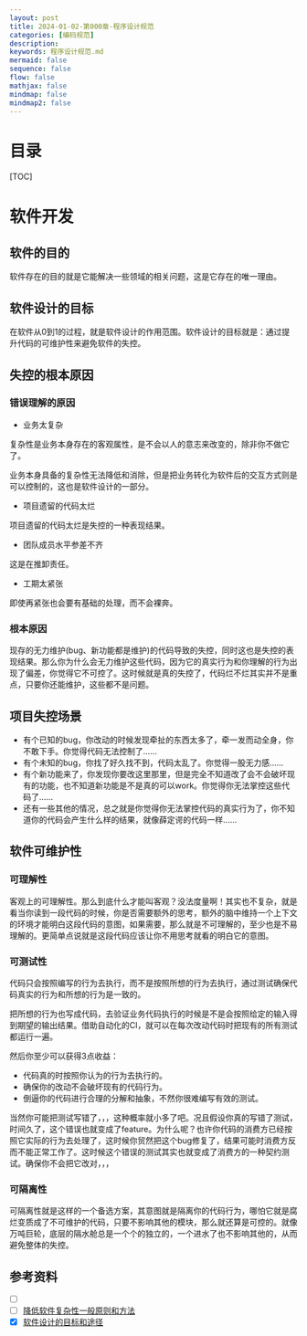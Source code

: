 ```yaml
---
layout: post
title: 2024-01-02-第000章-程序设计规范
categories: [编码规范]
description: 
keywords: 程序设计规范.md
mermaid: false
sequence: false
flow: false
mathjax: false
mindmap: false
mindmap2: false
---
```

# 目录
[TOC]

# 软件开发
## 软件的目的
软件存在的目的就是它能解决一些领域的相关问题，这是它存在的唯一理由。

## 软件设计的目标
在软件从0到1的过程，就是软件设计的作用范围。软件设计的目标就是：通过提升代码的可维护性来避免软件的失控。

## 失控的根本原因
### 错误理解的原因
- 业务太复杂

复杂性是业务本身存在的客观属性，是不会以人的意志来改变的，除非你不做它了。

业务本身具备的复杂性无法降低和消除，但是把业务转化为软件后的交互方式则是可以控制的，这也是软件设计的一部分。

- 项目遗留的代码太烂

项目遗留的代码太烂是失控的一种表现结果。

- 团队成员水平参差不齐

这是在推卸责任。

- 工期太紧张

即使再紧张也会要有基础的处理，而不会裸奔。

### 根本原因
现存的无力维护(bug、新功能都是维护)的代码导致的失控，同时这也是失控的表现结果。那么你为什么会无力维护这些代码，因为它的真实行为和你理解的行为出现了偏差，你觉得它不可控了。这时候就是真的失控了，代码烂不烂其实并不是重点，只要你还能维护，这些都不是问题。

## 项目失控场景
- 有个已知的bug，你改动的时候发现牵扯的东西太多了，牵一发而动全身，你不敢下手。你觉得代码无法控制了……
- 有个未知的bug，你找了好久找不到，代码太乱了。你觉得一股无力感……
- 有个新功能来了，你发现你要改这里那里，但是完全不知道改了会不会破坏现有的功能，也不知道新功能是不是真的可以work。你觉得你无法掌控这些代码了……
- 还有一些其他的情况，总之就是你觉得你无法掌控代码的真实行为了，你不知道你的代码会产生什么样的结果，就像薛定谔的代码一样……

## 软件可维护性
### 可理解性
客观上的可理解性。那么到底什么才能叫客观？没法度量啊！其实也不复杂，就是看当你读到一段代码的时候，你是否需要额外的思考，额外的脑中维持一个上下文的环境才能明白这段代码的意图，如果需要，那么就是不可理解的，至少也是不易理解的。更简单点说就是这段代码应该让你不用思考就看的明白它的意图。

### 可测试性
代码只会按照编写的行为去执行，而不是按照所想的行为去执行，通过测试确保代码真实的行为和所想的行为是一致的。

把所想的行为也写成代码，去验证业务代码执行的时候是不是会按照给定的输入得到期望的输出结果。借助自动化的CI，就可以在每次改动代码时把现有的所有测试都运行一遍。

然后你至少可以获得3点收益：
- 代码真的时按照你认为的行为去执行的。
- 确保你的改动不会破坏现有的代码行为。
- 倒逼你的代码进行合理的分解和抽象，不然你很难编写有效的测试。

当然你可能把测试写错了，，，这种概率就小多了吧。况且假设你真的写错了测试，时间久了，这个错误也就变成了feature。为什么呢？也许你代码的消费方已经按照它实际的行为去处理了，这时候你贸然把这个bug修复了，结果可能时消费方反而不能正常工作了。这时候这个错误的测试其实也就变成了消费方的一种契约测试。确保你不会把它改对，，，

### 可隔离性
可隔离性就是这样的一个备选方案，其意图就是隔离你的代码行为，哪怕它就是腐烂变质成了不可维护的代码，只要不影响其他的模块，那么就还算是可控的。就像万吨巨轮，底层的隔水舱总是一个个的独立的，一个进水了也不影响其他的，从而避免整体的失控。

## 参考资料
- [ ] []()
- [ ] [降低软件复杂性一般原则和方法](https://tech.meituan.com/2019/09/19/common-method-of-reduce-complexity.html)
- [x] [软件设计的目标和途径](https://www.cnblogs.com/linianhui/p/objective-and-approach-of-software-design.html)